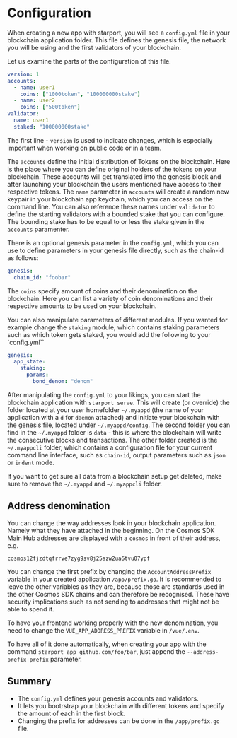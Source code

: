 # Configuration

When creating a new app with starport, you will see a `config.yml` file in your blockchain application folder. This file defines the genesis file, the network you will be using and the first validators of your blockchain.

Let us examine the parts of the configuration of this file.

```yml
version: 1
accounts:
  - name: user1
    coins: ["1000token", "100000000stake"]
  - name: user2
    coins: ["500token"]
validator:
  name: user1
  staked: "100000000stake"
```

The first line - `version` is used to indicate changes, which is especially important when working on public code or in a team.

The `accounts` define the initial distribution of Tokens on the blockchain. Here is the place where you can define original holders of the tokens on your blockchain. These accounts will get translated into the genesis block and after launching your blockchain the users mentioned have access to their respective tokens.
The `name` parameter in `accounts` will create a random new keypair in your blockchain app keychain, which you can access on the command line. You can also reference these names under `validator` to define the starting validators with a bounded stake that you can configure. The bounding stake has to be equal to or less the stake given in the `accounts` paramenter.

There is an optional genesis parameter in the `config.yml`, which you can use to define parameters in your genesis file directly, such as the chain-id as follows:

```yml
genesis:
  chain_id: "foobar"
```

The `coins` specify amount of coins and their denomination on the blockchain. Here you can list a variety of coin denominations and their respective amounts to be used on your blockchain.

You can also manipulate parameters of different modules. If you wanted for example change the `staking` module, which contains staking parameters such as which token gets staked, you would add the following to your `config.yml``

```yml
genesis: 
  app_state:
    staking: 
      params: 
        bond_denom: "denom" 
```

After manipulating the `config.yml` to your likings, you can start the blockchain application with `starport serve`. This will create (or override) the folder located at your user homefolder `~/.myappd` (the name of your application with a `d` for `daemon` attached) and initiate your blockchain with the genesis file, located under `~/.myappd/config`. The second folder you can find in the `~/.myappd` folder is `data` - this is where the blockchain will write the consecutive blocks and transactions.
The other folder created is the `~/.myappcli` folder, which contains a configuration file for your current command line interface, such as `chain-id`, output parameters such as `json` or `indent` mode.

If you want to get sure all data from a blockchain setup get deleted, make sure to remove the `~/.myappd` and `~/.myappcli` folder.

## Address denomination

You can change the way addresses look in your blockchain application. Namely what they have attached in the beginning. On the Cosmos SDK Main Hub addresses are displayed with a `cosmos` in front of their address, e.g.

`cosmos12fjzdtqfrrve7zyg9sv8j25azw2ua6tvu07ypf`

You can change the first prefix by changing the `AccountAddressPrefix` variable in your created application `/app/prefix.go`. It is recommended to leave the other variables as they are, because those are standards used in the other Cosmos SDK chains and can therefore be recognised. These have security implications such as not sending to addresses that might not be able to spend it.

To have your frontend working properly with the new denomination, you need to change the `VUE_APP_ADDRESS_PREFIX` variable in `/vue/.env`. 

To have all of it done automatically, when creating your app with the command `starport app github.com/foo/bar`, just append the `--address-prefix prefix` parameter.

## Summary

- The `config.yml` defines your genesis accounts and validators.
- It lets you bootrstrap your blockchain with different tokens and specify the amount of each in the first block.
- Changing the prefix for addresses can be done in the `/app/prefix.go` file.
